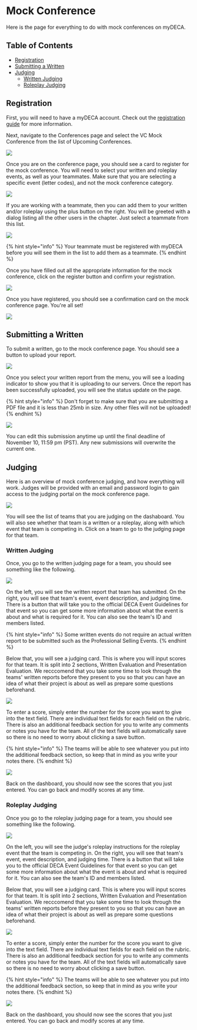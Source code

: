 # Mock Conference

Here is the page for everything to do with mock conferences on myDECA.

## Table of Contents

* [Registration](mock-conference.md#registration)
* [Submitting a Written](mock-conference.md#submitting-a-written)
* [Judging](mock-conference.md#judging)
  * [Written Judging](mock-conference.md#written-judging)
  * [Roleplay Judging](mock-conference.md#roleplay-judging)

## Registration

First, you will need to have a myDECA account. Check out the [registration guide](registration.md) for more information.

Next, navigate to the Conferences page and select the VC Mock Conference from the list of Upcoming Conferences.

![](../.gitbook/assets/screen-shot-2020-11-03-at-4.08.47-pm.png)

Once you are on the conference page, you should see a card to register for the mock conference. You will need to select your written and roleplay events, as well as your teammates. Make sure that you are selecting a specific event \(letter codes\), and not the mock conference category. 

![](../.gitbook/assets/screen-shot-2020-11-03-at-6.33.21-pm.png)

If you are working with a teammate, then you can add them to your written and/or roleplay using the plus button on the right. You will be greeted with a dialog listing all the other users in the chapter. Just select a teammate from this list. 

![](../.gitbook/assets/screen-shot-2020-11-03-at-7.08.09-pm.png)

{% hint style="info" %}
Your teammate must be registered with myDECA before you will see them in the list to add them as a teammate.
{% endhint %}

Once you have filled out all the appropriate information for the mock conference, click on the register button and confirm your registration.

![](../.gitbook/assets/screen-shot-2020-11-03-at-7.12.06-pm.png)

Once you have registered, you should see a confirmation card on the mock conference page. You're all set!

![](../.gitbook/assets/screen-shot-2020-11-03-at-7.14.39-pm.png)

## Submitting a Written

To submit a written, go to the mock conference page. You should see a button to upload your report. 

![](../.gitbook/assets/screen-shot-2020-11-07-at-2.36.52-pm.png)

Once you select your written report from the menu, you will see a loading indicator to show you that it is uploading to our servers. Once the report has been successfully uploaded, you will see the status update on the page.

{% hint style="info" %}
Don't forget to make sure that you are submitting a PDF file and it is less than 25mb in size. Any other files will not be uploaded!
{% endhint %}

![](../.gitbook/assets/screen-shot-2020-11-07-at-2.46.56-pm.png)

You can edit this submission anytime up until the final deadline of November 10, 11:59 pm \(PST\). Any new submissions will overwrite the current one.

## Judging

Here is an overview of mock conference judging, and how everything will work. Judges will be provided with an email and password login to gain access to the judging portal on the mock conference page.

![](../.gitbook/assets/screen-shot-2020-11-13-at-3.34.57-pm.png)

You will see the list of teams that you are judging on the dashaboard. You will also see whether that team is a written or a roleplay, along with which event that team is competing in. Click on a team to go to the judging page for that team.

### Written Judging

Once, you go to the written judging page for a team, you should see something like the following.

![](../.gitbook/assets/screen-shot-2020-11-13-at-3.37.52-pm.png)

On the left, you will see the written report that team has submitted. On the right, you will see that team's event, event description, and judging time. There is a button that will take you to the official DECA Event Guidelines for that event so you can get some more information about what the event is about and what is required for it. You can also see the team's ID and members listed.

{% hint style="info" %}
Some written events do not require an actual written report to be submitted such as the Professional Selling Events.
{% endhint %}

Below that, you will see a judging card. This is where you will input scores for that team. It is split into 2 sections, Written Evaluation and Presentation Evaluation. We recccomend that you take some time to look through the teams' written reports before they present to you so that you can have an idea of what their project is about as well as prepare some questions beforehand.

![](../.gitbook/assets/screen-shot-2020-11-13-at-3.46.46-pm.png)

To enter a score, simply enter the number for the score you want to give into the text field. There are individual text fields for each field on the rubric. There is also an additional feedback section for you to write any comments or notes you have for the team. All of the text fields will automatically save so there is no need to worry about clicking a save button.

{% hint style="info" %}
The teams will be able to see whatever you put into the additional feedback section, so keep that in mind as you write your notes there.
{% endhint %}

![](../.gitbook/assets/screen-shot-2020-11-13-at-3.51.32-pm.png)

Back on the dashboard, you should now see the scores that you just entered. You can go back and modify scores at any time.

### Roleplay Judging

Once you go to the roleplay judging page for a team, you should see something like the following.

![](../.gitbook/assets/screen-shot-2020-11-13-at-3.53.55-pm.png)

On the left, you will see the judge's roleplay instructions for the roleplay event that the team is competing in. On the right, you will see that team's event, event description, and judging time. There is a button that will take you to the official DECA Event Guidelines for that event so you can get some more information about what the event is about and what is required for it. You can also see the team's ID and members listed.

Below that, you will see a judging card. This is where you will input scores for that team. It is split into 2 sections, Written Evaluation and Presentation Evaluation. We recccomend that you take some time to look through the teams' written reports before they present to you so that you can have an idea of what their project is about as well as prepare some questions beforehand.

![](../.gitbook/assets/screen-shot-2020-11-13-at-3.59.02-pm.png)

To enter a score, simply enter the number for the score you want to give into the text field. There are individual text fields for each field on the rubric. There is also an additional feedback section for you to write any comments or notes you have for the team. All of the text fields will automatically save so there is no need to worry about clicking a save button.

{% hint style="info" %}
The teams will be able to see whatever you put into the additional feedback section, so keep that in mind as you write your notes there.
{% endhint %}

![](../.gitbook/assets/screen-shot-2020-11-13-at-4.00.27-pm.png)

Back on the dashboard, you should now see the scores that you just entered. You can go back and modify scores at any time.

